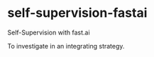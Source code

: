 # self-supervision-fastai
Self-Supervision with fast.ai

To investigate in an integrating strategy.
